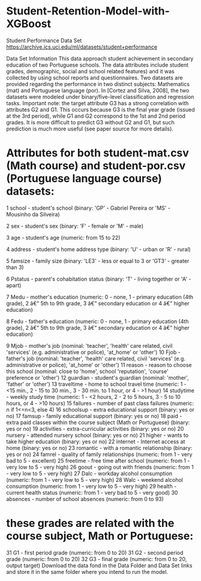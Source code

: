 # Student-Retention-Model-with-XGBoost
Student Performance Data Set
https://archive.ics.uci.edu/ml/datasets/student+performance

Data Set Information This data approach student achievement in secondary education of two Portuguese schools. The data attributes include student grades, demographic, social and school related features) and it was collected by using school reports and questionnaires. Two datasets are provided regarding the performance in two distinct subjects: Mathematics (mat) and Portuguese language (por). In [Cortez and Silva, 2008], the two datasets were modeled under binary/five-level classification and regression tasks. Important note: the target attribute G3 has a strong correlation with attributes G2 and G1. This occurs because G3 is the final year grade (issued at the 3rd period), while G1 and G2 correspond to the 1st and 2nd period grades. It is more difficult to predict G3 without G2 and G1, but such prediction is much more useful (see paper source for more details).

# Attributes for both student-mat.csv (Math course) and student-por.csv (Portuguese language course) datasets: 
1 school - student's school (binary: 'GP' - Gabriel Pereira or 'MS' - Mousinho da Silveira) 

2 sex - student's sex (binary: 'F' - female or 'M' - male)

3 age - student's age (numeric: from 15 to 22)

4 address - student's home address type (binary: 'U' - urban or 'R' - rural)

5 famsize - family size (binary: 'LE3' - less or equal to 3 or 'GT3' - greater than 3)

6 Pstatus - parent's cohabitation status (binary: 'T' - living together or 'A' - apart) 

7 Medu - mother's education (numeric: 0 - none, 1 - primary education (4th grade), 2 â€“ 5th to 9th grade, 3 â€“ secondary education or 4 â€“ higher education)

8 Fedu - father's education (numeric: 0 - none, 1 - primary education (4th grade), 2 â€“ 5th to 9th grade, 3 â€“ secondary education or 4 â€“ higher education)

9 Mjob - mother's job (nominal: 'teacher', 'health' care related, civil 'services' (e.g. administrative or police), 'at_home' or 'other') 
10 Fjob - father's job (nominal: 'teacher', 'health' care related, civil 'services' (e.g. administrative or police), 'at_home' or 'other') 
11 reason - reason to choose this school (nominal: close to 'home', school 'reputation', 'course' preference or 'other') 
12 guardian - student's guardian (nominal: 'mother', 'father' or 'other') 
13 traveltime - home to school travel time (numeric: 1 - <15 min., 2 - 15 to 30 min., 3 - 30 min. to 1 hour, or 4 - >1 hour) 
14 studytime - weekly study time (numeric: 1 - <2 hours, 2 - 2 to 5 hours, 3 - 5 to 10 hours, or 4 - >10 hours) 
15 failures - number of past class failures (numeric: n if 1<=n<3, else 4) 
16 schoolsup - extra educational support (binary: yes or no) 
17 famsup - family educational support (binary: yes or no) 
18 paid - extra paid classes within the course subject (Math or Portuguese) (binary: yes or no) 
19 activities - extra-curricular activities (binary: yes or no) 
20 nursery - attended nursery school (binary: yes or no) 
21 higher - wants to take higher education (binary: yes or no) 
22 internet - Internet access at home (binary: yes or no) 
23 romantic - with a romantic relationship (binary: yes or no) 
24 famrel - quality of family relationships (numeric: from 1 - very bad to 5 - excellent) 
25 freetime - free time after school (numeric: from 1 - very low to 5 - very high) 
26 goout - going out with friends (numeric: from 1 - very low to 5 - very high) 
27 Dalc - workday alcohol consumption (numeric: from 1 - very low to 5 - very high) 
28 Walc - weekend alcohol consumption (numeric: from 1 - very low to 5 - very high) 
29 health - current health status (numeric: from 1 - very bad to 5 - very good) 
30 absences - number of school absences (numeric: from 0 to 93) 

# these grades are related with the course subject, Math or Portuguese: 
31 G1 - first period grade (numeric: from 0 to 20) 
31 G2 - second period grade (numeric: from 0 to 20) 
32 G3 - final grade (numeric: from 0 to 20, output target)
Download the data fond in the Data Folder and Data Set links and store it in the same folder where you intend to run the model.
